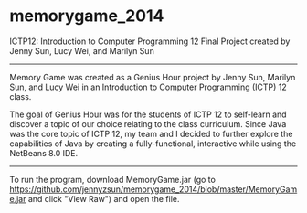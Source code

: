 # memorygame_2014
ICTP12: Introduction to Computer Programming 12 Final Project created by Jenny Sun, Lucy Wei, and Marilyn Sun

------------------------------------------------------------------------------------------------------------------------------

Memory Game was created as a Genius Hour project by Jenny Sun, Marilyn Sun, and Lucy Wei in an Introduction to Computer Programming (ICTP) 12 class. 

The goal of Genius Hour was for the students of ICTP 12 to self-learn and discover a topic of our choice relating to the class curriculum. Since Java was the core topic of ICTP 12, my team and I decided to further explore the capabilities of Java by creating a fully-functional, interactive while using the NetBeans 8.0 IDE. 

------------------------------------------------------------------------------------------------------------------------------

To run the program, download MemoryGame.jar (go to https://github.com/jennyzsun/memorygame_2014/blob/master/MemoryGame.jar and click "View Raw") and open the file.
